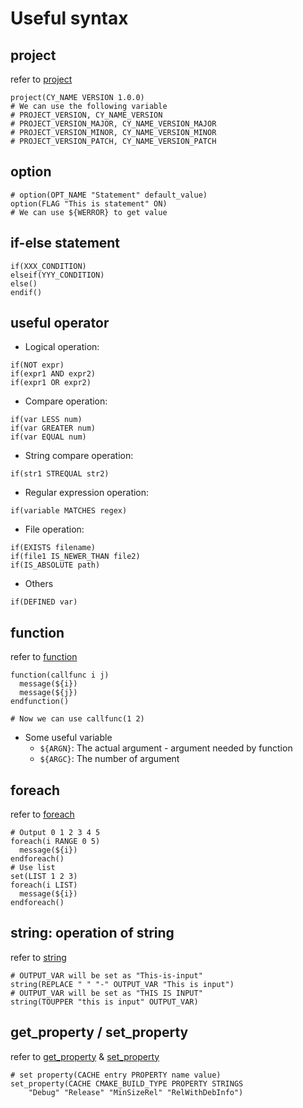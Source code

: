 # Useful syntax

## project

refer to [project](https://cmake.org/cmake/help/latest/command/project.html)

```
project(CY_NAME VERSION 1.0.0)
# We can use the following variable
# PROJECT_VERSION, CY_NAME_VERSION
# PROJECT_VERSION_MAJOR, CY_NAME_VERSION_MAJOR
# PROJECT_VERSION_MINOR, CY_NAME_VERSION_MINOR
# PROJECT_VERSION_PATCH, CY_NAME_VERSION_PATCH
```

## option 

```
# option(OPT_NAME "Statement" default_value)
option(FLAG "This is statement" ON)
# We can use ${WERROR} to get value
```

## if-else statement

```
if(XXX_CONDITION)
elseif(YYY_CONDITION)
else()
endif()
```

## useful operator

* Logical operation:
```
if(NOT expr)
if(expr1 AND expr2)
if(expr1 OR expr2)
```
* Compare operation:
```
if(var LESS num)
if(var GREATER num)
if(var EQUAL num)
```
* String compare operation:
```
if(str1 STREQUAL str2)
```
* Regular expression operation:
```
if(variable MATCHES regex)
```
* File operation:
```
if(EXISTS filename)
if(file1 IS_NEWER_THAN file2)
if(IS_ABSOLUTE path)
```
* Others
```
if(DEFINED var)
```

## function

refer to [function](https://cmake.org/cmake/help/latest/command/function.html)

```
function(callfunc i j)
  message(${i})
  message(${j})
endfunction()

# Now we can use callfunc(1 2)
```

* Some useful variable
  - `${ARGN}`: The actual argument - argument needed by function
  - `${ARGC}`: The number of argument

## foreach

refer to [foreach](https://cmake.org/cmake/help/latest/command/foreach.html)

```
# Output 0 1 2 3 4 5
foreach(i RANGE 0 5)
  message(${i})
endforeach()
# Use list
set(LIST 1 2 3)
foreach(i LIST)
  message(${i})
endforeach()
```

## string: operation of string

refer to [string](https://cmake.org/cmake/help/latest/command/string.html)

```
# OUTPUT_VAR will be set as "This-is-input"
string(REPLACE " " "-" OUTPUT_VAR "This is input")
# OUTPUT_VAR will be set as "THIS IS INPUT"
string(TOUPPER "this is input" OUTPUT_VAR)
```

## get_property / set_property

refer to [get_property](https://cmake.org/cmake/help/latest/command/get_property.html) & [set_property](https://cmake.org/cmake/help/latest/command/set_property.html)

```
# set property(CACHE entry PROPERTY name value)
set_property(CACHE CMAKE_BUILD_TYPE PROPERTY STRINGS
    "Debug" "Release" "MinSizeRel" "RelWithDebInfo")
```
